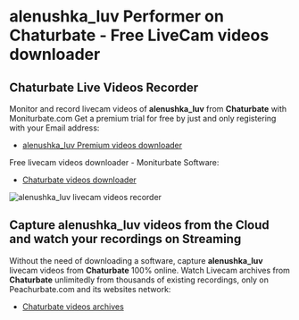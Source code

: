 # alenushka_luv Performer on Chaturbate - Free LiveCam videos downloader

## Chaturbate Live Videos Recorder

Monitor and record livecam videos of **alenushka_luv** from **Chaturbate** with Moniturbate.com
Get a premium trial for free by just and only registering with your Email address:
* [alenushka_luv Premium videos downloader](https://moniturbate.com/request-demo-licence-key.html)

Free livecam videos downloader - Moniturbate Software:
* [Chaturbate videos downloader](https://moniturbate.com/moniturbate-download-software.html)

![alenushka_luv livecam videos recorder](https://peachurnet.com/templates/moniturbate-software.png)


## Capture alenushka_luv videos from the Cloud and watch your recordings on Streaming

Without the need of downloading a software, capture **alenushka_luv** livecam videos from **Chaturbate** 100% online.
Watch Livecam archives from **Chaturbate** unlimitedly from thousands of existing recordings, only on Peachurbate.com and its websites network:
* [Chaturbate videos archives](https://peachurnet.com/)